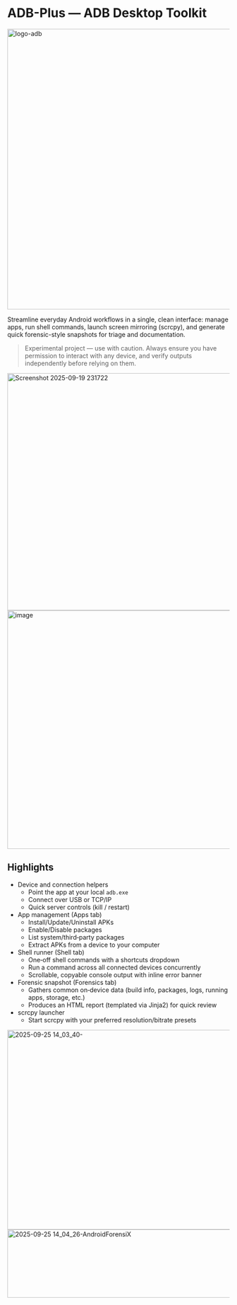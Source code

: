 # ADB-Plus — ADB Desktop Toolkit

<img width="1248" height="634" alt="logo-adb" src="https://github.com/user-attachments/assets/b580c8df-0438-45ca-8bb0-e37a7e0727b6" />

Streamline everyday Android workflows in a single, clean interface: manage apps, run shell commands, launch screen mirroring (scrcpy), and generate quick forensic-style snapshots for triage and documentation.

> Experimental project — use with caution. Always ensure you have permission to interact with any device, and verify outputs independently before relying on them.

<img width="959" height="536" alt="Screenshot 2025-09-19 231722" src="https://github.com/user-attachments/assets/c44302f9-ff0a-4a1c-a39f-206821658ce2" />

<img width="959" height="539" alt="image" src="https://github.com/user-attachments/assets/ab0ea6fa-b10b-40ce-9682-e59bff9bba29" />  

## Highlights

- Device and connection helpers
  - Point the app at your local `adb.exe`
  - Connect over USB or TCP/IP
  - Quick server controls (kill / restart)
- App management (Apps tab)
  - Install/Update/Uninstall APKs
  - Enable/Disable packages
  - List system/third‑party packages
  - Extract APKs from a device to your computer
- Shell runner (Shell tab)
  - One‑off shell commands with a shortcuts dropdown
  - Run a command across all connected devices concurrently
  - Scrollable, copyable console output with inline error banner
- Forensic snapshot (Forensics tab)
  - Gathers common on‑device data (build info, packages, logs, running apps, storage, etc.)
  - Produces an HTML report (templated via Jinja2) for quick review
- scrcpy launcher
  - Start scrcpy with your preferred resolution/bitrate presets

<img width="620" height="451" alt="2025-09-25 14_03_40-" src="https://github.com/user-attachments/assets/509555f3-9d2d-4a23-8f5e-1f4a2111875e" />



<img width="617" height="154" alt="2025-09-25 14_04_26-AndroidForensiX" src="https://github.com/user-attachments/assets/9898c90c-d1a3-490e-98c7-9e3c9a5139e4" />




